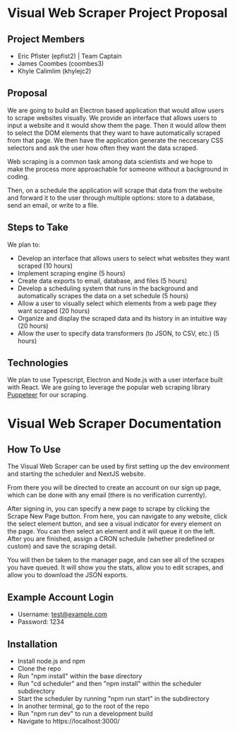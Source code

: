 # Visual Web Scraper Project Proposal

## Project Members
- Eric Pfister (epfist2) | Team Captain
- James Coombes (coombes3)
- Khyle Calimlim (khylejc2)

## Proposal

We are going to build an Electron based application that would allow users to scrape websites visually. We provide an interface that allows users to input a website and it would show them the page. Then it would allow them to select the DOM elements that they want to have automatically scraped from that page. We then have the application generate the neccesary CSS selectors and ask the user how often they want the data scraped.

Web scraping is a common task among data scientists and we hope to make the process more approachable for someone without a background in coding.

Then, on a schedule the application will scrape that data from the website and forward it to the user through multiple options: store to a database, send an email, or write to a file.

## Steps to Take
We plan to:
- Develop an interface that allows users to select what websites they want scraped (10 hours)
- Implement scraping engine (5 hours)
- Create data exports to email, database, and files (5 hours)
- Develop a scheduling system that runs in the background and automatically scrapes the data on a set schedule (5 hours)
- Allow a user to visually select which elements from a web page they want scraped (20 hours)
- Organize and display the scraped data and its history in an intuitive way (20 hours)
- Allow the user to specify data transformers (to JSON, to CSV, etc.) (5 hours)

## Technologies
We plan to use Typescript, Electron and Node.js with a user interface built with React. We are going to leverage the popular web scraping library [Puppeteer](https://pptr.dev/) for our scraping. 

# Visual Web Scraper Documentation

## How To Use
The Visual Web Scraper can be used by first setting up the dev environment and starting the scheduler and NextJS website.

From there you will be directed to create an account on our sign up page, which can be done with any email (there is no verification currently).

After signing in, you can specify a new page to scrape by clicking the Scrape New Page button. From here, you can navigate to any website, click the select element button, and see a visual indicator for every element on the page. You can then select an element and it will queue it on the left. After you are finished, assign a CRON schedule (whether predefined or custom) and save the scraping detail.

You will then be taken to the manager page, and can see all of the scrapes you have queued. It will show you the stats, allow you to edit scrapes, and allow you to download the JSON exports.

## Example Account Login
- Username: test@example.com
- Password: 1234

## Installation
- Install node.js and npm
- Clone the repo
- Run "npm install" within the base directory
- Run "cd scheduler" and then "npm install" within the scheduler subdirectory
- Start the scheduler by running "npm run start" in the subdirectory
- In another terminal, go to the root of the repo
- Run "npm run dev" to run a development build
- Navigate to https://localhost:3000/


